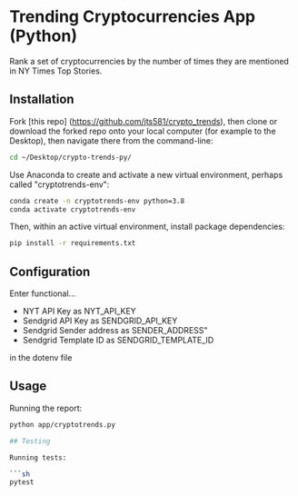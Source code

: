 # Trending Cryptocurrencies App (Python)

Rank a set of cryptocurrencies by the number of times they are mentioned in NY Times Top Stories. 

## Installation

Fork [this repo] (https://github.com/jts581/crypto_trends), then clone or download the forked repo onto your local computer (for example to the Desktop), then navigate there from the command-line:

```sh
cd ~/Desktop/crypto-trends-py/
```

Use Anaconda to create and activate a new virtual environment, perhaps called "cryptotrends-env":

```sh
conda create -n cryptotrends-env python=3.8
conda activate cryptotrends-env
```

Then, within an active virtual environment, install package dependencies:

```sh
pip install -r requirements.txt
```

## Configuration
Enter functional... 
- NYT API Key as NYT_API_KEY
- Sendgrid API Key as SENDGRID_API_KEY
- Sendgrid Sender address as SENDER_ADDRESS"
- Sendgrid Template ID as SENDGRID_TEMPLATE_ID

in the dotenv file

## Usage
Running the report:

```sh
python app/cryptotrends.py

## Testing

Running tests:

```sh
pytest





